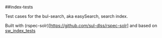 ##index-tests

Test cases for the bul-search, aka easySearch, search index.

Built with (rspec-solr)[https://github.com/sul-dlss/rspec-solr] and based on [sw_index_tests](https://github.com/sul-dlss/sw_index_tests/)